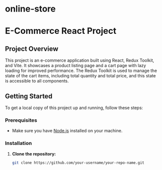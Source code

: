 # online-store
# E-Commerce React Project

## Project Overview

This project is an e-commerce application built using React, Redux Toolkit, and Vite. It showcases a product listing page and a cart page with lazy loading for improved performance. The Redux Toolkit is used to manage the state of the cart items, including total quantity and total price, and this state is accessible to all components.

## Getting Started

To get a local copy of this project up and running, follow these steps:

### Prerequisites

- Make sure you have [Node.js](https://nodejs.org/) installed on your machine.

### Installation

1. **Clone the repository:**

   ```bash
   git clone https://github.com/your-username/your-repo-name.git
